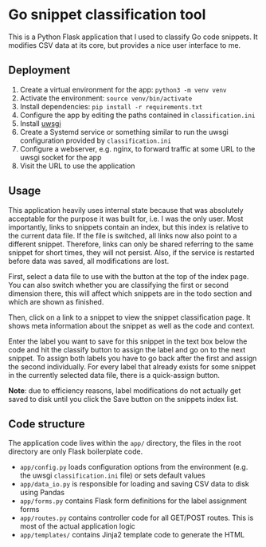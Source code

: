 # Go snippet classification tool

This is a Python Flask application that I used to classify Go code snippets. It modifies CSV data at its core, but
provides a nice user interface to me.


## Deployment

 1. Create a virtual environment for the app: `python3 -m venv venv`
 2. Activate the environment: `source venv/bin/activate`
 3. Install dependencies: `pip install -r requirements.txt`
 4. Configure the app by editing the paths contained in `classification.ini`
 5. Install [uwsgi](https://uwsgi-docs.readthedocs.io/en/latest/WSGIquickstart.html)
 6. Create a Systemd service or something similar to run the uwsgi configuration provided by `classification.ini`
 7. Configure a webserver, e.g. nginx, to forward traffic at some URL to the uwsgi socket for the app
 8. Visit the URL to use the application
 

## Usage

This application heavily uses internal state because that was absolutely acceptable for the purpose it was built for,
i.e. I was the only user. Most importantly, links to snippets contain an index, but this index is relative to the
current data file. If the file is switched, all links now also point to a different snippet. Therefore, links can only
be shared referring to the same snippet for short times, they will not persist. Also, if the service is restarted before
data was saved, all modifications are lost.

First, select a data file to use with the button at the top of the index page. You can also switch whether you are
classifying the first or second dimension there, this will affect which snippets are in the todo section and which are
shown as finished.

Then, click on a link to a snippet to view the snippet classification page. It shows meta information about the
snippet as well as the code and context.

Enter the label you want to save for this snippet in the text box below the code and hit the classify button to assign
the label and go on to the next snippet. To assign both labels you have to go back after the first and assign the second
individually. For every label that already exists for some snippet in the currently selected data file, there is a
quick-assign button.

**Note**: due to efficiency reasons, label modifications do not actually get saved to disk until you click the Save
button on the snippets index list.


## Code structure

The application code lives within the `app/` directory, the files in the root directory are only Flask boilerplate code.

 - `app/config.py` loads configuration options from the environment (e.g. the uwsgi `classification.ini` file) or sets
   default values
 - `app/data_io.py` is responsible for loading and saving CSV data to disk using Pandas
 - `app/forms.py` contains Flask form definitions for the label assignment forms
 - `app/routes.py` contains controller code for all GET/POST routes. This is most of the actual application logic
 - `app/templates/` contains Jinja2 template code to generate the HTML

